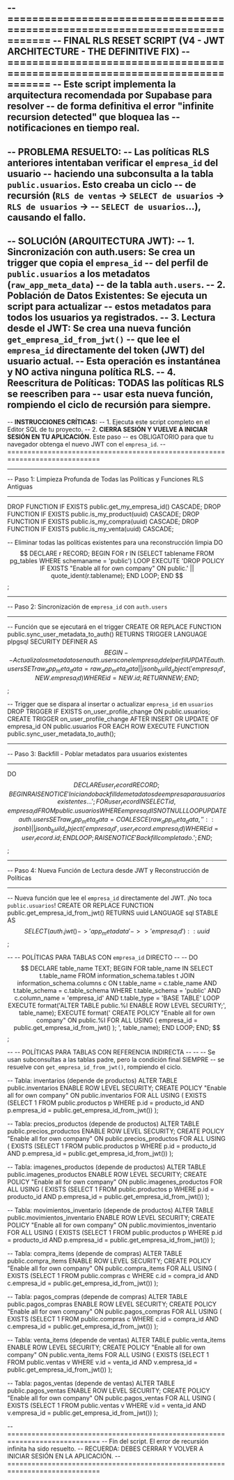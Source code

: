 -- =============================================================================
-- FINAL RLS RESET SCRIPT (V4 - JWT ARCHITECTURE - THE DEFINITIVE FIX)
-- =============================================================================
-- Este script implementa la arquitectura recomendada por Supabase para resolver
-- de forma definitiva el error "infinite recursion detected" que bloquea las
-- notificaciones en tiempo real.
--
-- PROBLEMA RESUELTO:
-- Las políticas RLS anteriores intentaban verificar el `empresa_id` del usuario
-- haciendo una subconsulta a la tabla `public.usuarios`. Esto creaba un ciclo
-- de recursión (`RLS de ventas` -> `SELECT de usuarios` -> `RLS de usuarios` ->
-- `SELECT de usuarios`...), causando el fallo.
--
-- SOLUCIÓN (ARQUITECTURA JWT):
-- 1.  **Sincronización con auth.users:** Se crea un trigger que copia el `empresa_id`
--     del perfil de `public.usuarios` a los metadatos (`raw_app_meta_data`)
--     de la tabla `auth.users`.
-- 2.  **Población de Datos Existentes:** Se ejecuta un script para actualizar
--     estos metadatos para todos los usuarios ya registrados.
-- 3.  **Lectura desde el JWT:** Se crea una nueva función `get_empresa_id_from_jwt()`
--     que lee el `empresa_id` directamente del token (JWT) del usuario actual.
--     Esta operación es instantánea y NO activa ninguna política RLS.
-- 4.  **Reescritura de Políticas:** TODAS las políticas RLS se reescriben para
--     usar esta nueva función, rompiendo el ciclo de recursión para siempre.
--
-- **INSTRUCCIONES CRÍTICAS:**
-- 1.  Ejecuta este script completo en el Editor SQL de tu proyecto.
-- 2.  **CIERRA SESIÓN Y VUELVE A INICIAR SESIÓN EN TU APLICACIÓN.** Este paso
--     es OBLIGATORIO para que tu navegador obtenga el nuevo JWT con el `empresa_id`.
-- =============================================================================

-- -----------------------------------------------------------------------------
-- Paso 1: Limpieza Profunda de Todas las Políticas y Funciones RLS Antiguas
-- -----------------------------------------------------------------------------
DROP FUNCTION IF EXISTS public.get_my_empresa_id() CASCADE;
DROP FUNCTION IF EXISTS public.is_my_product(uuid) CASCADE;
DROP FUNCTION IF EXISTS public.is_my_compra(uuid) CASCADE;
DROP FUNCTION IF EXISTS public.is_my_venta(uuid) CASCADE;

-- Eliminar todas las políticas existentes para una reconstrucción limpia
DO $$
DECLARE
    r RECORD;
BEGIN
    FOR r IN (SELECT tablename FROM pg_tables WHERE schemaname = 'public') LOOP
        EXECUTE 'DROP POLICY IF EXISTS "Enable all for own company" ON public.' || quote_ident(r.tablename);
    END LOOP;
END $$;


-- -----------------------------------------------------------------------------
-- Paso 2: Sincronización de `empresa_id` con `auth.users`
-- -----------------------------------------------------------------------------
-- Función que se ejecutará en el trigger
CREATE OR REPLACE FUNCTION public.sync_user_metadata_to_auth()
RETURNS TRIGGER
LANGUAGE plpgsql
SECURITY DEFINER
AS $$
BEGIN
    -- Actualiza los metadatos en auth.users con el empresa_id del perfil
    UPDATE auth.users
    SET raw_app_meta_data = raw_app_meta_data || jsonb_build_object('empresa_id', NEW.empresa_id)
    WHERE id = NEW.id;
    RETURN NEW;
END;
$$;

-- Trigger que se dispara al insertar o actualizar `empresa_id` en `usuarios`
DROP TRIGGER IF EXISTS on_user_profile_change ON public.usuarios;
CREATE TRIGGER on_user_profile_change
AFTER INSERT OR UPDATE OF empresa_id ON public.usuarios
FOR EACH ROW
EXECUTE FUNCTION public.sync_user_metadata_to_auth();


-- -----------------------------------------------------------------------------
-- Paso 3: Backfill - Poblar metadatos para usuarios existentes
-- -----------------------------------------------------------------------------
DO $$
DECLARE
    user_record RECORD;
BEGIN
    RAISE NOTICE 'Iniciando backfill de metadatos de empresa para usuarios existentes...';
    FOR user_record IN
        SELECT id, empresa_id FROM public.usuarios WHERE empresa_id IS NOT NULL
    LOOP
        UPDATE auth.users
        SET raw_app_meta_data = COALESCE(raw_app_meta_data, '{}'::jsonb) || jsonb_build_object('empresa_id', user_record.empresa_id)
        WHERE id = user_record.id;
    END LOOP;
    RAISE NOTICE 'Backfill completado.';
END;
$$;


-- -----------------------------------------------------------------------------
-- Paso 4: Nueva Función de Lectura desde JWT y Reconstrucción de Políticas
-- -----------------------------------------------------------------------------
-- Nueva función que lee el `empresa_id` directamente del JWT. ¡No toca `public.usuarios`!
CREATE OR REPLACE FUNCTION public.get_empresa_id_from_jwt()
RETURNS uuid
LANGUAGE sql
STABLE
AS $$
  SELECT (auth.jwt() -> 'app_metadata' ->> 'empresa_id')::uuid
$$;


-- -- POLÍTICAS PARA TABLAS CON `empresa_id` DIRECTO -- --
DO $$
DECLARE
    table_name TEXT;
BEGIN
    FOR table_name IN
        SELECT t.table_name
        FROM information_schema.tables t
        JOIN information_schema.columns c ON t.table_name = c.table_name AND t.table_schema = c.table_schema
        WHERE t.table_schema = 'public'
          AND c.column_name = 'empresa_id'
          AND t.table_type = 'BASE TABLE'
    LOOP
        EXECUTE format('ALTER TABLE public.%I ENABLE ROW LEVEL SECURITY;', table_name);
        EXECUTE format('
            CREATE POLICY "Enable all for own company" ON public.%I
            FOR ALL USING (
                empresa_id = public.get_empresa_id_from_jwt()
            );
        ', table_name);
    END LOOP;
END;
$$;


-- -- POLÍTICAS PARA TABLAS CON REFERENCIA INDIRECTA -- --
-- Se usan subconsultas a las tablas padre, pero la condición final SIEMPRE
-- se resuelve con `get_empresa_id_from_jwt()`, rompiendo el ciclo.

-- Tabla: inventarios (depende de productos)
ALTER TABLE public.inventarios ENABLE ROW LEVEL SECURITY;
CREATE POLICY "Enable all for own company" ON public.inventarios FOR ALL USING (
    EXISTS (SELECT 1 FROM public.productos p WHERE p.id = producto_id AND p.empresa_id = public.get_empresa_id_from_jwt())
);

-- Tabla: precios_productos (depende de productos)
ALTER TABLE public.precios_productos ENABLE ROW LEVEL SECURITY;
CREATE POLICY "Enable all for own company" ON public.precios_productos FOR ALL USING (
    EXISTS (SELECT 1 FROM public.productos p WHERE p.id = producto_id AND p.empresa_id = public.get_empresa_id_from_jwt())
);

-- Tabla: imagenes_productos (depende de productos)
ALTER TABLE public.imagenes_productos ENABLE ROW LEVEL SECURITY;
CREATE POLICY "Enable all for own company" ON public.imagenes_productos FOR ALL USING (
    EXISTS (SELECT 1 FROM public.productos p WHERE p.id = producto_id AND p.empresa_id = public.get_empresa_id_from_jwt())
);

-- Tabla: movimientos_inventario (depende de productos)
ALTER TABLE public.movimientos_inventario ENABLE ROW LEVEL SECURITY;
CREATE POLICY "Enable all for own company" ON public.movimientos_inventario FOR ALL USING (
    EXISTS (SELECT 1 FROM public.productos p WHERE p.id = producto_id AND p.empresa_id = public.get_empresa_id_from_jwt())
);

-- Tabla: compra_items (depende de compras)
ALTER TABLE public.compra_items ENABLE ROW LEVEL SECURITY;
CREATE POLICY "Enable all for own company" ON public.compra_items FOR ALL USING (
    EXISTS (SELECT 1 FROM public.compras c WHERE c.id = compra_id AND c.empresa_id = public.get_empresa_id_from_jwt())
);

-- Tabla: pagos_compras (depende de compras)
ALTER TABLE public.pagos_compras ENABLE ROW LEVEL SECURITY;
CREATE POLICY "Enable all for own company" ON public.pagos_compras FOR ALL USING (
    EXISTS (SELECT 1 FROM public.compras c WHERE c.id = compra_id AND c.empresa_id = public.get_empresa_id_from_jwt())
);

-- Tabla: venta_items (depende de ventas)
ALTER TABLE public.venta_items ENABLE ROW LEVEL SECURITY;
CREATE POLICY "Enable all for own company" ON public.venta_items FOR ALL USING (
    EXISTS (SELECT 1 FROM public.ventas v WHERE v.id = venta_id AND v.empresa_id = public.get_empresa_id_from_jwt())
);

-- Tabla: pagos_ventas (depende de ventas)
ALTER TABLE public.pagos_ventas ENABLE ROW LEVEL SECURITY;
CREATE POLICY "Enable all for own company" ON public.pagos_ventas FOR ALL USING (
    EXISTS (SELECT 1 FROM public.ventas v WHERE v.id = venta_id AND v.empresa_id = public.get_empresa_id_from_jwt())
);


-- =============================================================================
-- Fin del script. El error de recursión infinita ha sido resuelto.
-- RECUERDA: DEBES CERRAR Y VOLVER A INICIAR SESIÓN EN LA APLICACIÓN.
-- =============================================================================
